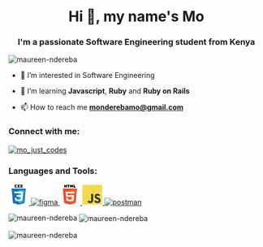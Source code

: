 <h1 align="center">Hi 👋, my name's Mo</h1>
<h3 align="center">I'm a passionate Software Engineering student from Kenya</h3>

<p align="left"> <img src="https://komarev.com/ghpvc/?username=maureen-ndereba&label=Profile%20views&color=0e75b6&style=flat" alt="maureen-ndereba" /> </p>

- 🔭 I’m interested in Software Engineering 

- 🌱 I’m learning **Javascript**, **Ruby** and **Ruby on Rails**
- 📫 How to reach me **monderebamo@gmail.com**

<h3 align="left">Connect with me:</h3>
<p align="left">
<a href="https://instagram.com/mo_just_codes" target="blank"><img align="center" src="https://raw.githubusercontent.com/rahuldkjain/github-profile-readme-generator/master/src/images/icons/Social/instagram.svg" alt="mo_just_codes" height="30" width="40" /></a>
</p>

<h3 align="left">Languages and Tools:</h3>
<p align="left"> <a href="https://www.w3schools.com/css/" target="_blank" rel="noreferrer"> <img src="https://raw.githubusercontent.com/devicons/devicon/master/icons/css3/css3-original-wordmark.svg" alt="css3" width="40" height="40"/> </a> <a href="https://www.figma.com/" target="_blank" rel="noreferrer"> <img src="https://www.vectorlogo.zone/logos/figma/figma-icon.svg" alt="figma" width="40" height="40"/> </a> <a href="https://www.w3.org/html/" target="_blank" rel="noreferrer"> <img src="https://raw.githubusercontent.com/devicons/devicon/master/icons/html5/html5-original-wordmark.svg" alt="html5" width="40" height="40"/> </a> <a href="https://developer.mozilla.org/en-US/docs/Web/JavaScript" target="_blank" rel="noreferrer"> <img src="https://raw.githubusercontent.com/devicons/devicon/master/icons/javascript/javascript-original.svg" alt="javascript" width="40" height="40"/> </a> <a href="https://postman.com" target="_blank" rel="noreferrer"> <img src="https://www.vectorlogo.zone/logos/getpostman/getpostman-icon.svg" alt="postman" width="40" height="40"/> </a> </p>

<p><img align="left" src="https://github-readme-stats.vercel.app/api/top-langs?username=maureen-ndereba&show_icons=true&locale=en&layout=compact" alt="maureen-ndereba" /></p>

<p>&nbsp;<img align="center" src="https://github-readme-stats.vercel.app/api?username=maureen-ndereba&show_icons=true&locale=en" alt="maureen-ndereba" /></p>

<p><img align="center" src="https://github-readme-streak-stats.herokuapp.com/?user=maureen-ndereba&" alt="maureen-ndereba" /></p>
